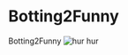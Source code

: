 # Botting2Funny
Botting2Funny
<img src="https://clipart-library.com/images_k/troll-face-transparent-png/troll-face-transparent-png-1.png" alt="hur hur">
